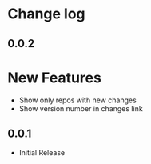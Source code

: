 # Change log

## 0.0.2
# New Features
* Show only repos with new changes
* Show version number in changes link

## 0.0.1
* Initial Release